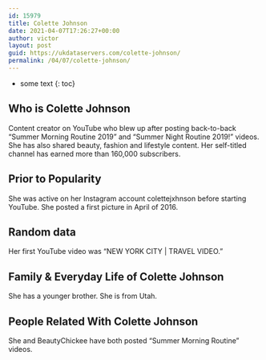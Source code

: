 ```yaml
---
id: 15979
title: Colette Johnson
date: 2021-04-07T17:26:27+00:00
author: victor
layout: post
guid: https://ukdataservers.com/colette-johnson/
permalink: /04/07/colette-johnson/
---
```


* some text
{: toc}


## Who is Colette Johnson



Content creator on YouTube who blew up after posting back-to-back &#8220;Summer Morning Routine 2019&#8221; and &#8220;Summer Night Routine 2019!&#8221; videos. She has also shared beauty, fashion and lifestyle content. Her self-titled channel has earned more than 160,000 subscribers.

                
                
                
## Prior to Popularity



She was active on her Instagram account colettejxhnson before starting YouTube. She posted a first picture in April of 2016.

                
                
                
## Random data



Her first YouTube video was &#8220;NEW YORK CITY | TRAVEL VIDEO.&#8221;

                
                
                
## Family & Everyday Life of Colette Johnson



She has a younger brother. She is from Utah.

                
                
                
## People Related With Colette Johnson



She and BeautyChickee have both posted &#8220;Summer Morning Routine&#8221; videos.

                
              
            
          
          
          